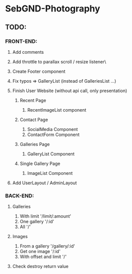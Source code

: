 # SebGND-Photography

## TODO:

### FRONT-END:
1. Add comments
1. Add throttle to parallax scroll / resize listener\
1. Create Footer component
1. Fix typos => GalleryList (instead of GalleriesList ...)

1. Finish User Website (without api call, only presentation)
    1. Recent Page
        1. RecentImageList component
        
    1. Contact Page
        1. SocialMedia Component
        1. ContactForm Component
        
    1. Galleries Page
        1. GalleryList Component
        
    1. Single Gallery Page
        1. ImageList Component
        
1. Add UserLayout / AdminLayout


### BACK-END:
1. Galleries
    1. With limit '/limit/:amount'
    1. One gallery '/:id'
    1. All '/'

1. Images
    1. From a gallery '/gallery/:id'
    1. Get one image '/:id'
    1. With offset and limit '/' 
    
1. Check destroy return value

